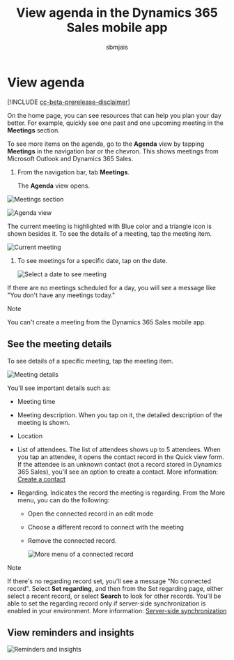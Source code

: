 ﻿---
title: View agenda in the Dynamics 365 Sales mobile app
description: Instruction to view agenda in the Dynamics 365 Sales mobile app
ms.date: 11/03/2020
ms.topic: article
ms.service: dynamics-365-sales
author: sbmjais
ms.author: shjais
manager: shujoshi
---

# View agenda

[!INCLUDE [cc-beta-prerelease-disclaimer](../../includes/cc-beta-prerelease-disclaimer.md)]

On the home page, you can see resources that can help you plan your day better. For example, quickly see one past and one upcoming meeting in the **Meetings** section.

To see more items on the agenda, go to the **Agenda** view by tapping **Meetings** in the navigation bar or the chevron. This shows meetings from Microsoft Outlook and Dynamics 365 Sales.

1.  From the navigation bar, tab **Meetings**.

    The **Agenda** view opens.

![Meetings section](media/sm-meetings-section.png "Meetings section")

![Agenda view](media/sm-agenda-view.png "Agenda view")

The current meeting is highlighted with Blue color and a triangle icon is shown besides it. To see the details of a meeting, tap the meeting item.

![Current meeting](media/sm-current-meeting.png "Current meeting")

1.  To see meetings for a specific date, tap on the date.

    ![Select a date to see meeting](media/sm-select-date.png "Select a date to see meeting")

If there are no meetings scheduled for a day, you will see a message like "You don't have any meetings today."

> [!NOTE]
> You can't create a meeting from the Dynamics 365 Sales mobile app.


## See the meeting details

To see details of a specific meeting, tap the meeting item.

![Meeting details](media/sm-meeting-details.png "Meeting details")

You'll see important details such as:

-   Meeting time

-   Meeting description. When you tap on it, the detailed description of the meeting is shown.

-   Location

-   List of attendees. The list of attendees shows up to 5 attendees. When you tap an attendee, it opens the contact record in the Quick view form. If the attendee is an unknown contact (not a record stored in Dynamics 365 Sales), you'll see an option to create a contact. More information: [Create a contact](create-contact.md)

-   Regarding. Indicates the record the meeting is regarding. From the More menu, you can do the following:

    -   Open the connected record in an edit mode

    -   Choose a different record to connect with the meeting

    -   Remove the connected record.

        ![More menu of a connected record](media/sm-more-menu-regarding-record.png "More menu of a connected record")

> [!NOTE]
> If there's no regarding record set, you'll see a message "No connected record". Select **Set regarding**, and then from the Set regarding page, either select a recent record, or select **Search** to look for other records. You'll be able to set the regarding record only if server-side synchronization is enabled in your environment. More information: [Server-side synchronization](https://docs.microsoft.com/power-platform/admin/server-side-synchronization)

## View reminders and insights

![Reminders and insights](media/sm-reminders-insights.png "Reminders and insights")


